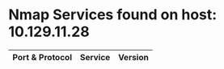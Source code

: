 # Nmap Services found on host: 10.129.11.28

Port & Protocol | Service | Version
--- | --- | ---






